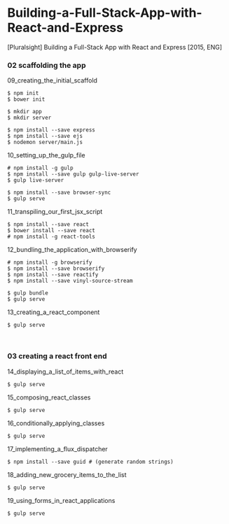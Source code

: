 # Building-a-Full-Stack-App-with-React-and-Express
[Pluralsight] Building a Full-Stack App with React and Express [2015, ENG]



### 02 scaffolding the app

09_creating_the_initial_scaffold

    $ npm init
    $ bower init

    $ mkdir app
    $ mkdir server

    $ npm install --save express
    $ npm install --save ejs
    $ nodemon server/main.js



10_setting_up_the_gulp_file

    # npm install -g gulp
    $ npm install --save gulp gulp-live-server
    $ gulp live-server

    $ npm install --save browser-sync
    $ gulp serve


11_transpiling_our_first_jsx_script

    $ npm install --save react
    $ bower install --save react
    # npm install -g react-tools

12_bundling_the_application_with_browserify

    # npm install -g browserify
    $ npm install --save browserify
    $ npm install --save reactify
    $ npm install --save vinyl-source-stream

    $ gulp bundle
    $ gulp serve

13_creating_a_react_component

    $ gulp serve

<br/>

### 03 creating a react front end

14_displaying_a_list_of_items_with_react

    $ gulp serve

15_composing_react_classes

    $ gulp serve

16_conditionally_applying_classes

    $ gulp serve

17_implementing_a_flux_dispatcher

    $ npm install --save guid # (generate random strings)

18_adding_new_grocery_items_to_the_list

    $ gulp serve

19_using_forms_in_react_applications

    $ gulp serve
